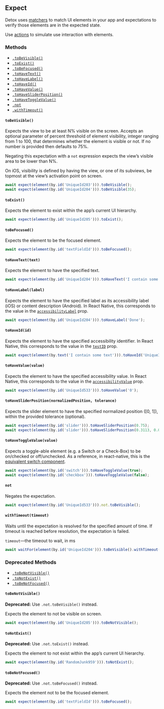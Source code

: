 ## Expect

Detox uses [matchers](APIRef.Matchers.md) to match UI elements in your app and expectations to verify those elements are in the expected state.

Use [actions](APIRef.ActionsOnElement.md) to simulate use interaction with elements.

### Methods

- [`.toBeVisible()`](#tobevisible)
- [`.toExist()`](#toexist)
- [`.toBeFocused()`](#tobefocused)
- [`.toHaveText()`](#tohavetexttext)
- [`.toHaveLabel()`](#tohavelabellabel)
- [`.toHaveId()`](#tohaveidid)
- [`.toHaveValue()`](#tohavevaluevalue)
- [`.toHaveSliderPosition()`](#tohavesliderpositionnormalizedposition-tolerance)
- [`.toHaveToggleValue()`](#tohavetogglevaluevalue)
- [`.not`](#not)
- [`.withTimeout()`](#withtimeouttimeout)

#### `toBeVisible()`

Expects the view to be at least N% visible on the screen.
Accepts an optional parameter of percent threshold of element visibility, integer ranging from 1 to 100, that determines whether the element is visible or not. If no number is provided then defaults to 75%.

Negating this expectation with a `not` expression expects the view’s visible area to be lower than N%.

On iOS, visibility is defined by having the view, or one of its subviews, be topmost at the view’s activation point on screen.

```js
await expect(element(by.id('UniqueId203'))).toBeVisible();
await expect(element(by.id('UniqueId204'))).toBeVisible(35);
```

#### `toExist()`

Expects the element to exist within the app’s current UI hierarchy.

```js
await expect(element(by.id('UniqueId205'))).toExist();
```

#### `toBeFocused()`

Expects the element to be the focused element.

```js
await expect(element(by.id('textFieldId'))).toBeFocused();
```

#### `toHaveText(text)`

Expects the element to have the specified text.

```js
await expect(element(by.id('UniqueId204'))).toHaveText('I contain some text');
```

#### `toHaveLabel(label)`

Expects the element to have the specified label as its accessibility label (iOS) or content description (Android). In React Native, this corresponds to the value in the [`accessibilityLabel`](https://facebook.github.io/react-native/docs/view.html#accessibilitylabel) prop.

```js
await expect(element(by.id('UniqueId204'))).toHaveLabel('Done');
```

#### `toHaveId(id)`

Expects the element to have the specified accessibility identifier. In React Native, this corresponds to the value in the [`testID`](https://reactnative.dev/docs/view.html#testid) prop.

```js
await expect(element(by.text('I contain some text'))).toHaveId('UniqueId204');
```

#### `toHaveValue(value)`

Expects the element to have the specified accessibility value. In React Native, this corresponds to the value in the [`accessibilityValue`](https://reactnative.dev/docs/view.html#accessibilityvalue) prop.

```js
await expect(element(by.id('UniqueId533'))).toHaveValue('0');
```

#### `toHaveSliderPosition(normalizedPosition, tolerance)`

Expects the slider element to have the specified normalized position (\[0, 1]), within the provided tolerance (optional).

```js
await expect(element(by.id('slider'))).toHaveSliderPosition(0.75);
await expect(element(by.id('slider'))).toHaveSliderPosition(0.3113, 0.00001);
```

#### `toHaveToggleValue(value)`

Expects a toggle-able element (e.g. a Switch or a Check-Box) to be on/checked or off/unchecked. As a reference, in react-native, this is the [equivalent switch component](https://reactnative.dev/docs/switch).

```js
await expect(element(by.id('switch'))).toHaveToggleValue(true);
await expect(element(by.id('checkbox'))).toHaveToggleValue(false);
```

#### `not`

Negates the expectation.

```js
await expect(element(by.id('UniqueId533'))).not.toBeVisible();
```

#### `withTimeout(timeout)`

Waits until the expectation is resolved for the specified amount of time. If timeout is reached before resolution, the expectation is failed.

`timeout`—the timeout to wait, in ms

```js
await waitFor(element(by.id('UniqueId204'))).toBeVisible().withTimeout(2000);
```

### Deprecated Methods

- [`.toBeNotVisible()`](#tobenotvisible)
- [`.toNotExist()`](#tonotexist)
- [`.toBeNotFocused()`](#tobenotfocused)

#### `toBeNotVisible()`

**Deprecated:** Use `.not.toBeVisible()` instead.

Expects the element to not be visible on screen.

```js
await expect(element(by.id('UniqueId205'))).toBeNotVisible();
```

#### `toNotExist()`

**Deprecated:** Use `.not.toExist()` instead.

Expects the element to not exist within the app’s current UI hierarchy.

```js
await expect(element(by.id('RandomJunk959'))).toNotExist();
```

#### `toBeNotFocused()`

**Deprecated:** Use `.not.toBeFocused()` instead.

Expects the element not to be the focused element.

```js
await expect(element(by.id('textFieldId'))).toBeFocused();
```
